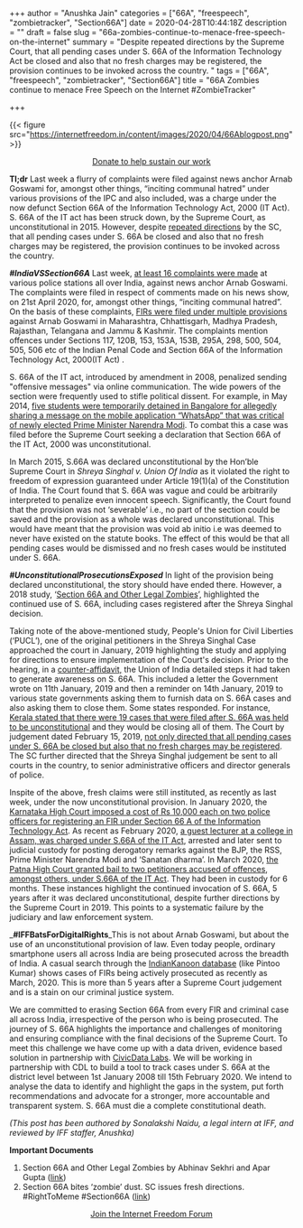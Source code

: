 +++
author = "Anushka Jain"
categories = ["66A", "freespeech", "zombietracker", "Section66A"]
date = 2020-04-28T10:44:18Z
description = ""
draft = false
slug = "66a-zombies-continue-to-menace-free-speech-on-the-internet"
summary = "Despite repeated directions by the Supreme Court, that all pending cases under S. 66A of the Information Technology Act be closed and also that no fresh charges may be registered, the provision continues to be invoked across the country. "
tags = ["66A", "freespeech", "zombietracker", "Section66A"]
title = "66A Zombies continue to menace Free Speech on the Internet #ZombieTracker"

+++


{{< figure src="https://internetfreedom.in/content/images/2020/04/66Ablogpost.png" >}}

<div style="text-align:center;">
    <a href="https://internetfreedom.in/donate/" class="button">Donate to help sustain our work</a>
</div>

**Tl;dr** Last week a flurry of complaints were filed against news anchor Arnab Goswami for, amongst other things, “inciting communal hatred” under various provisions of the IPC and also included, was a charge under the now defunct  Section 66A of the Information Technology Act, 2000 (IT Act). S. 66A  of the IT act has been struck down, by the Supreme Court, as unconstitutional in 2015. However, despite [repeated directions](https://timesofindia.indiatimes.com/india/sc-directs-states-to-sensitise-cops-about-scrapping-of-section-66a-of-it-act/articleshow/68011762.cms) by the SC, that all pending cases under S. 66A be closed and also that no fresh charges may be registered, the provision continues to be invoked across the country. 

_**#IndiaVSSection66A**_ Last week, [at least 16 complaints were made](https://www.barandbench.com/news/16-complaints-so-far-in-congress-ruled-states-for-fir-against-arnab-goswami-for-defaming-sonia-gandhi-read-complaints) at various police stations all over India, against news anchor Arnab Goswami. The complaints were filed in respect of comments made on his news show,  on 21st April 2020, for, amongst other things, “inciting communal hatred”. On the basis of these complaints, [FIRs were filed under multiple provisions](https://www.hindustantimes.com/india-news/derogatory-remarks-against-sonia-gandhi-hp-cong-leaders-file-fir-against-arnab-goswami/story-SCRtOHkeG6yRjhp32hGD2M.html) against Arnab Goswami in Maharashtra, Chhattisgarh, Madhya Pradesh, Rajasthan, Telangana and Jammu & Kashmir. The complaints  mention offences under Sections 117, 120B, 153, 153A, 153B, 295A, 298, 500, 504, 505, 506 etc of the Indian Penal Code and Section 66A of the Information Technology Act, 2000(IT Act) .

S. 66A of the IT act, introduced by amendment in 2008, penalized sending "offensive messages" via online communication. The wide powers of the section were frequently used to stifle political dissent. For example, in May 2014, [five students were temporarily detained in Bangalore for allegedly sharing a message on the mobile application “WhatsApp” that was critical of newly elected Prime Minister Narendra Modi](https://www.hrw.org/report/2016/05/24/stifling-dissent/criminalization-peaceful-expression-india).  To combat this a case was filed before the Supreme Court seeking a declaration that Section 66A of the IT Act, 2000 was unconstitutional. 

In March 2015, S.66A was declared unconstitutional by the Hon’ble Supreme Court in _Shreya Singhal v. Union Of India_ as it violated the right to freedom of expression guaranteed under Article 19(1)(a) of the Constitution of India. The Court found that S. 66A was vague and could be arbitrarily interpreted to penalize even innocent speech. Significantly, the Court found that the provision was not ‘severable’ i.e., no part of the section could be saved and the provision as a whole was declared unconstitutional. This would have meant that the provision was void ab initio i.e was deemed to never have existed on the statute books. The effect of this would be that all pending cases would be dismissed and no fresh cases would be instituted under S. 66A.

_**#UnconstitutionalProsecutionsExposed**_ In light of the provision being declared unconstitutional, the story should have ended there. However, a 2018 study, ‘[Section 66A and Other Legal Zombies](https://papers.ssrn.com/sol3/papers.cfm?abstract_id=3275893)’, highlighted the continued use of S. 66A, including cases registered after the Shreya Singhal decision. 

Taking note of the above-mentioned study, People's Union for Civil Liberties (‘PUCL’), one of the original petitioners in the Shreya Singhal Case approached the court in January, 2019 highlighting the study and applying for directions to ensure implementation of the Court's decision. Prior to the hearing, in a [counter-affidavit,](https://internetfreedom.in/section-66a-bites-the-zombie-dust-righttomeme-section66a/) the Union of India detailed steps it had taken to generate awareness on S. 66A. This included a letter the Government wrote on 11th January, 2019 and then a reminder on 14th January, 2019 to various state governments asking them to furnish data on S. 66A cases and also asking them to close them. Some states responded. For instance, [Kerala stated that there were 19 cases that were filed after S. 66A was held to be unconstitutional](https://indianexpress.com/article/opinion/columns/section-66a-information-technology-act-supreme-court-shreya-singhal-judgment-5599263/) and they would be closing all of them. The Court by judgement dated February 15, 2019, [not only directed that all pending cases under S. 66A be closed but also that no fresh charges may be registered](https://timesofindia.indiatimes.com/india/sc-directs-states-to-sensitise-cops-about-scrapping-of-section-66a-of-it-act/articleshow/68011762.cms). The SC further directed that  the Shreya Singhal judgement be sent to all courts in the country, to senior administrative officers and director generals of police. 

Inspite of the above, fresh claims were still instituted, as recently as last week, under the now unconstitutional provision. In January 2020, the [Karnataka High Court imposed a cost of Rs 10,000 each on two police officers for registering an FIR under Section 66 A of the Information Technology Act](https://thewire.in/law/karnataka-hc-section-66a-it-act). As recent as February 2020, [a guest lecturer at a college in Assam, was charged under S.66A of the IT Act](https://www.thehindu.com/news/national/other-states/assam-lecturer-held-for-facebook-post-on-delhi-violence/article30949145.ece), arrested and later sent to judicial custody for posting derogatory remarks against the BJP, the RSS, Prime Minister Narendra Modi and ‘Sanatan dharma’. In March 2020, [the Patna High Court granted bail to two petitioners accused of offences, amongst others, under S.66A of the IT Act](https://indiankanoon.org/doc/159506330/). They had been in custody for 6 months. These instances highlight the continued invocation of S. 66A, 5 years after it was declared unconstitutional, despite further directions by the Supreme Court in 2019. This points to a systematic failure by the judiciary and law enforcement system. 

_**#IFFBatsForDigitalRights**_This is not about Arnab Goswami, but about the use of an unconstitutional provision of law. Even today people, ordinary smartphone users all across India are being prosecuted across the breadth of India. A casual search through the [IndianKanoon database](https://indiankanoon.org/search/?formInput=%22section+66a%22+sortby%3Amostrecent) (like Pintoo Kumar) shows cases of FIRs being actively prosecuted as recently as March, 2020. This is more than 5 years after a Supreme Court judgement and is a stain on our criminal justice system. 

We are committed to erasing Section 66A from every FIR and criminal case all across India, irrespective of the person who is being prosecuted. The journey of S. 66A highlights the importance and challenges of monitoring and ensuring compliance with the final decisions of the Supreme Court. To meet this challenge we have come up with a data driven, evidence based solution in partnership with [CivicData Labs](https://www.civicdatalab.in/). We will be working in partnership with CDL to build a tool to track cases under S. 66A at the district level between 1st January 2008 till 15th February 2020. We intend to analyse the data to identify and highlight the gaps in the system, put forth recommendations and advocate for a stronger, more accountable and transparent system. S. 66A must die a complete constitutional death. 

_(This post has been authored by Sonalakshi Naidu, a legal intern at IFF, and reviewed by IFF staffer, Anushka)_

**Important Documents**

1. Section 66A and Other Legal Zombies by Abhinav Sekhri and Apar Gupta ([link](https://papers.ssrn.com/sol3/papers.cfm?abstract_id=3275893))
2. Section 66A bites ‘zombie’ dust. SC issues fresh directions. #RightToMeme #Section66A ([link](https://internetfreedom.in/section-66a-bites-the-zombie-dust-righttomeme-section66a/))

<div style="text-align:center;">
    <a href="https://forum.internetfreedom.in/" class="button">Join the Internet Freedom Forum</a>
</div>



